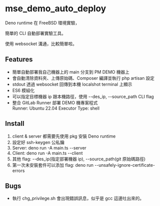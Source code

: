 # mse_demo_auto_deploy

Deno runtime 在 FreeBSD 環境實驗，

簡單的 CLI 自動部署實驗工具。

使用 websocket 溝通，比較簡單啦。

## Features

- 簡單自動部署我自己機器上的 main 分支到 PM DEMO 機器上
- 會自動清除資料夾、上傳原始碼、Composer 編譯並執行 php artisan 設定
- stdout 透過 websocket 回傳到本機 localshot terminal 上顯示
- ES6 模組化
- 可以指定目標機器 ip 跟本機路徑，使用 --des_ip, --source_path CLI flag
- 整合 GitLab Runner 部署 DEMO 機專案程式 <br /> Runner: Ubuntu 22.04 Executor Type: shell

## Install

1. client & server 都需要先使用 pkg 安裝 Deno runtime
2. 設定好 ssh-keygen 公私鑰
3. Server: deno run -A main.ts --server
4. Client: deno run -A main.ts --client
5. 其他 flag: --des_ip(指定部署機器 ip), --source_path(git 原始碼路徑)
6. 第一次未安裝套件可以添加 flag: deno run --unsafely-ignore-certificate-errors

## Bugs

- 執行 chg_privilege.sh 會出現錯誤訊息，似乎是 gcc 這邊吐出來的。
